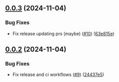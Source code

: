 ## [0.0.3](https://github.com/Basis-Theory/dotnet-sdk/compare/v0.0.2...v0.0.3) (2024-11-04)


### Bug Fixes

* Fix release updating prs (maybe) ([#10](https://github.com/Basis-Theory/dotnet-sdk/issues/10)) ([63e815e](https://github.com/Basis-Theory/dotnet-sdk/commit/63e815eeb1dad0adf0d3cfcdedc5d71f200b75e7))

## [0.0.2](https://github.com/Basis-Theory/dotnet-sdk/compare/v0.0.1...v0.0.2) (2024-11-04)


### Bug Fixes

* Fix release and ci workflows ([#9](https://github.com/Basis-Theory/dotnet-sdk/issues/9)) ([24437e5](https://github.com/Basis-Theory/dotnet-sdk/commit/24437e5f4987a9b8286a8db3e67cc72c0d3dc3e9))
